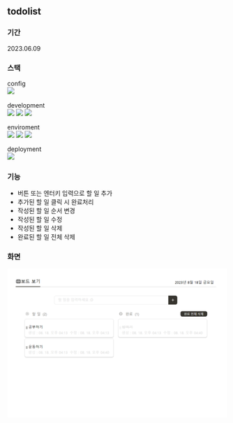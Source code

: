 ## todolist

### 기간

2023.06.09

### 스택

config  
<img src="https://img.shields.io/badge/npm-CB3837?style=flat&logo=npm&CB3837&logoColor=white"/></a>

development  
<img src="https://img.shields.io/badge/react-61DAFB?style=flat&logo=react&logoColor=white"/></a>
<img src="https://img.shields.io/badge/typescript-3178C6?style=flat&logo=typescript&logoColor=white"/></a>
<img src="https://img.shields.io/badge/styledcomponents-DB7093?style=flat&logo=styledcomponents&logoColor=white"/></a>

enviroment  
<img src="https://img.shields.io/badge/github-181717?style=flat&logo=github&logoColor=white"/></a>
<img src="https://img.shields.io/badge/git-F05032?style=flat&logo=git&logoColor=white"/></a>
<img src="https://img.shields.io/badge/visualstudiocode-007ACC?style=flat&logo=visualstudiocode&logoColor=white"/></a>

deployment  
<img src="https://img.shields.io/badge/netlify-00C7B7?style=flat&logo=netlify&logoColor=white"/></a>

### 기능

- 버튼 또는 엔터키 입력으로 할 일 추가
- 추가된 할 일 클릭 시 완료처리
- 작성된 할 일 순서 변경
- 작성된 할 일 수정
- 작성된 할 일 삭제
- 완료된 할 일 전체 삭제

### 화면

![](https://github.com/7581058/images/blob/main/react-ts-todo/screenshot.png?raw=true)
